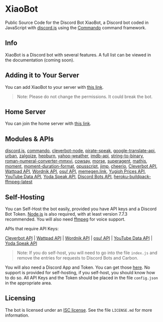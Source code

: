 # XiaoBot
Public Source Code for the Discord Bot XiaoBot, a Discord bot coded in JavaScript with [discord.js](https://discord.js.org/#/) using the [Commando](https://github.com/Gawdl3y/discord.js-commando) command framework.

## Info
XiaoBot is a Discord bot with several features. A full list can be viewed in the documentation (coming soon).

## Adding it to Your Server
You can add XiaoBot to your server with [this link](https://discordapp.com/oauth2/authorize?client_id=278305350804045834&scope=bot&permissions=1345846343). 

> Note: Please do not change the permissions. It could break the bot.

## Home Server
You can join the home server with [this link](https://discord.gg/fqQF8mc).

## Modules & APIs
[discord.js](https://discord.js.org/#/), [commando](https://github.com/Gawdl3y/discord.js-commando), [cleverbot-node](https://github.com/fojas/cleverbot-node), [pirate-speak](https://github.com/mikewesthad/pirate-speak), [google-translate-api](https://github.com/matheuss/google-translate-api), [urban](https://github.com/mvrilo/urban), [zalgoize](https://github.com/clux/zalgolize), [hepburn](https://github.com/lovell/hepburn), [yahoo-weather](https://github.com/mamal72/node-yahoo-weather), [imdb-api](https://github.com/worr/node-imdb-api), [string-to-binary](https://www.npmjs.com/package/string-to-binary), [roman-numeral-converter-mmxvi](https://github.com/Cein-Markey/roman-numeral-conversion-library), [cowsay](https://github.com/piuccio/cowsay), [morse](https://github.com/ecto/morse), [superagent](https://github.com/visionmedia/superagent), [mathjs](http://mathjs.org/), [moment](http://momentjs.com), [moment-duration-format](https://github.com/jsmreese/moment-duration-format), [opusscript](https://github.com/abalabahaha/opusscript), [jimp](https://github.com/oliver-moran/jimp), [cheerio](https://cheerio.js.org/), [Cleverbot API](https://www.cleverbot.com/api/), [Wattpad API](https://developer.wattpad.com/docs/api), [Wordnik API](http://developer.wordnik.com/docs.html), [osu! API](https://osu.ppy.sh/p/api), [memegen.link](https://memegen.link/), [Yugioh Prices API](http://docs.yugiohprices.apiary.io/#), [YouTube Data API](https://developers.google.com/youtube/v3/), [Yoda Speak API](https://market.mashape.com/ismaelc/yoda-speak), [Discord Bots API](https://bots.discord.pw/api), [heroku-buildpack-ffmpeg-latest](https://elements.heroku.com/buildpacks/jonathanong/heroku-buildpack-ffmpeg-latest)

## Self-Hosting
You can Self-Host the bot easily, provided you have API keys and a Discord Bot Token. [Node.js](https://nodejs.org/en/) is also required, with at least version 7.7.3 recommended. You will also need [ffmpeg](https://ffmpeg.org/) for voice support.

APIs that require API Keys:

[Cleverbot API](https://www.cleverbot.com/api/) | [Wattpad API](https://developer.wattpad.com/docs/api) | [Wordnik API](http://developer.wordnik.com/docs.html) | [osu! API](https://osu.ppy.sh/p/api) | [YouTube Data API](https://developers.google.com/youtube/v3/) | [Yoda Speak API](https://market.mashape.com/ismaelc/yoda-speak)

> Note: If you do self-host, you will need to go into the file `index.js` and remove the entries for requests to Discord Bots and Carbon.

You will also need a Discord App and Token. You can get those [here](https://discordapp.com/developers/applications). No support is provided for self-hosting, if you self-host, you should know how to do so. All API Keys and the Token should be placed in the file `config.json` in the appropriate area.

## Licensing
The bot is licensed under an [ISC license](https://opensource.org/licenses/ISC). See the file `LICENSE.md` for more information.

